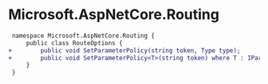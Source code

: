 # Microsoft.AspNetCore.Routing

``` diff
 namespace Microsoft.AspNetCore.Routing {
     public class RouteOptions {
+        public void SetParameterPolicy(string token, Type type);
+        public void SetParameterPolicy<T>(string token) where T : IParameterPolicy;
     }
 }
```

